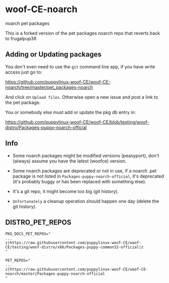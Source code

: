 # woof-CE-noarch
noarch pet packages

This is a forked version of the pet packages noarch repo that reverts back to frugalpup36

## Adding or Updating packages

You don't even need to use the `git` command line app, if you have write access just go to:

https://github.com/puppylinux-woof-CE/woof-CE-noarch/tree/master/pet_packages-noarch

And click on `Upload files`. Otherwise open a new issue and post a link to the pet package.

You or somebody else must add or update the pkg db entry in:

https://github.com/puppylinux-woof-CE/woof-CE/blob/testing/woof-distro/Packages-puppy-noarch-official

## Info

- Some noarch packages might be modified versions (peasyport), don't (always) assume you have the latest (woofce) version.

- Some noarch packages are deprecated or not in use, if a noarch .pet package is not listed in `Packages-puppy-noarch-official`, it's deprecated (it's probably buggy or has been replaced with something else).

- It's a git repo, it might become too big (git history).

- `Unfortunately` a cleanup operation should happen one day (delete the git history).
  

## DISTRO_PET_REPOS

```
PKG_DOCS_PET_REPOS="
...
z|https://raw.githubusercontent.com/puppylinux-woof-CE/woof-CE/testing/woof-distro/x86/Packages-puppy-common32-official|z
"

PET_REPOS="
...
z|https://raw.githubusercontent.com/puppylinux-woof-CE/woof-CE-noarch/master|Packages-puppy-noarch-official
"
```
